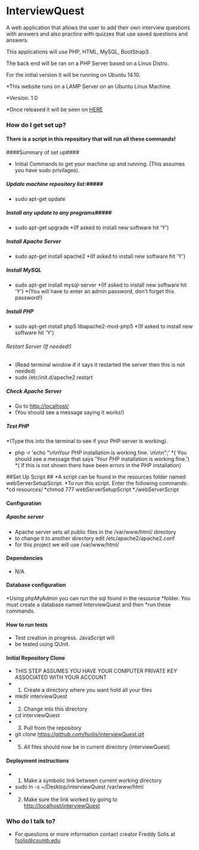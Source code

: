 InterviewQuest
==============


A web application that allows the user to add their own interview questions with answers and also practice with quizzes that use saved questions and answers. 


This applications will use PHP, HTML, MySQL, BootStrap3.

The back end will be ran on a PHP Server based on a Linux Distro. 

For the initial version it will be running on Ubuntu 14.10.

*This website runs on a LAMP Server on an Ubuntu Linux Machine. 

*Version: 1.0

*Once released it will be seen on [HERE](http://www.fsolis.net/InterviewQuest)

### How do I get set up? ###

#### There is a script in this repository that will run all these commands! ####

####Summary of set up####

* Initial Commands to get your machine up and running. (This assumes you have sudo privilages).

##### Update machine repository list:#####
*   sudo apt-get update 

##### Install any update to any programs#####
*   sudo apt-get upgrade
*(If asked to install new software hit 'Y')

##### Install Apache Server #####
*  sudo apt-get install apache2
*(If asked to install new software hit 'Y')

##### Install MySQL #####
* sudo apt-get install mysql-server
*(If asked to install new software hit 'Y')
*(You will have to enter an admin password, don't forget this password!)

##### Install PHP #####
* sudo apt-get install php5 libapache2-mod-php5
*(If asked to install new software hit 'Y')

###### Restart Server (If needed!) ######
* (Read terminal window if it says it restarted the server then this is not needed)
* sudo /etc/init.d/apache2 restart

##### Check Apache Server #####
* Go to [http://localhost/](http://localhost/)
* (You should see a message saying it works!)

##### Test PHP #####
*(Type this into the terminal to see if your PHP server is working).
* php -r 'echo "\n\nYour PHP installation is working fine. \n\n\n";'
*( You should see a message that says 'Your PHP installation is working fine.')
*( If this is not shown there have been errors in the PHP installation)

##Set Up Script ##
*A script can be found in the resources folder named webServerSetupScript.
*To run this script. Enter the following commands:
*cd resources/
*chmod 777 webServerSetupScript
*./webServerScript

#### Configuration ####
##### Apache server #####
* Apache server sets all public files in the /var/www/html/ directory
* to change it to another directory edit /etc/apache2/apache2.conf
* for this project we will use /var/www/html/

#### Dependencies
* N/A

#### Database configuration 
*Using phpMyAdmin you can run the sql found in the resource 
*folder. You must create a database named InterviewQuest and then 
*run these commands.

#### How to run tests ####
* Test creation in progress. JavaScript will 
* be tested using QUnit. 

#### Initial Repository Clone ####
* THIS STEP ASSUMES YOU HAVE YOUR COMPUTER PRIVATE KEY ASSOCIATED WITH YOUR ACCOUNT
* 1. Create a directory where you want hold all your files 
*  mkdir interviewQuest
* 2. Change into this directory
*  cd interviewQuest
* 3. Pull from the repository
*  git clone https://github.com/fsolis/interviewQuest.git
* 5. All files should now be in current directory (interviewQuest)

#### Deployment instructions ####
* 1. Make a symbolic link between current working directory 
*  sudo ln -s ~/Desktop/interviewQuest /var/www/html
* 2. Make sure the link worked by going to [http://localhost/interviewQuest](http://localhost/interviewQuest)



### Who do I talk to? ###

* For questions or more information contact creator Freddy Solis at fsolis@csumb.edu
